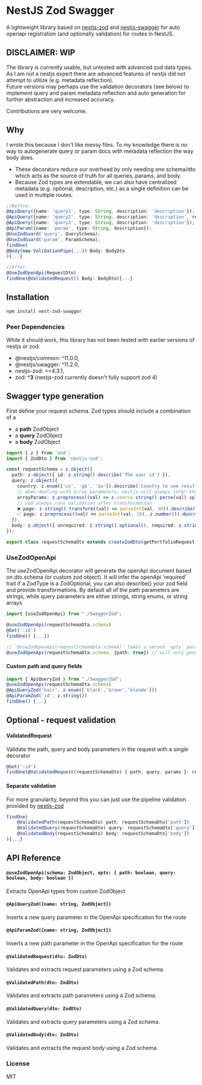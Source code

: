 # NestJS Zod Swagger

A lightweight library based on [nestjs-zod](https://www.npmjs.com/package/nestjs-zod) and [nestjs-swagger](https://www.npmjs.com/package/@nestjs/swagger) for auto openapi registration (and optionally validation) for routes in NestJS.

## DISCLAIMER: WIP
The library is currently usable, but untested with advanced zod data types. As I am not a nestjs expert there are advanced features of 
nestjs did not attempt to utilize (e.g. metadata reflection).  
Future versions may perhaps use the validation decorators
(see below) to implement query and param metadata reflection and auto generation for further abstraction and increased accuracy.

Contributions are very welcome.

## Why
I wrote this because I don't like messy files. To my knowledge there is no way to autogenerate query or param docs with 
metadata reflection the way body does.  
- These decorators reduce our overhead by only needing one schema/dto which acts as the source of truth for all queries, params, and body.
- Because Zod types are extendable, we can also have centralized metadata (e.g. optional, description, etc.) as a single definition can be used in multiple routes.

```typescript
//Before:
@ApiQuery({name: 'query1', type: String, description: 'description'});
@ApiQuery({name: 'query2', type: String, description: 'description', required: true});
@ApiQuery({name: 'query3', type: String, description: 'description'});
@ApiParam({name: 'param', type: String, description});
@UseZodGuard('query', QuerySchema);
@UseZodGuard('param', ParamSchema);
findOne(
@Body(new ValidationPipe(...)) Body: BodyDto
){...}

//After:
@UseZodOpenApi(RequestDto)
findOne(@ValidatedRequest() Body: BodyDto){...}
```


## Installation

```bash
npm install nest-zod-swagger
```

### Peer Dependencies
While it should work, this library has not been tested with earlier versions of nestjs or zod.
- @nestjs/common: ^11.0.0,
- @nestjs/swagger: ^11.2.0,
- nestjs-zod: >=4.3.1,
- zod: **^3** (nestjs-zod currently doesn't fully support zod 4)


## Swagger type generation
First define your request schema. Zod types should include a combination of a
- a **path** ZodObject
- a **query** ZodObject
- a **body** ZodObject

```typescript
import { z } from 'zod';
import { ZodDto } from 'nestjs-zod';

const requestSchema = z.object({
  path: z.object({ id: z.string().describe('The user id') }),
  query: z.object({
    country: z.enum(['us', 'gb', 'au']).describe('Country to see results for'),
    // when dealing with array parameters, nestjs will always infer the parameter as a string. Thus we need to coerce it into an array
    arrayParams: z.preprocess((val) => z.coerce.string().parse(val).split(','), z.enum(operation_types).array()).optional()
    // zod always runs validation after transformation
    ❌ page: z.string().transform((val) => parseInt(val, 10)).describe('Page number for pagination'),
    ✅ page: z.preprocess((val) => parseInt(val, 10), z.number()).describe('Page number for pagination'),
  }),
  body: z.object({ unrequired: z.string().optional(), required: z.string() }),
});

export class requestSchemaDto extends createZodDto(getPortfolioRequest) {}
```

### UseZodOpenApi
The useZodOpenApi decorator will generate the openApi document based on dto.schema (or custom zod object). It will infer
the openApi 'required' trait if a ZodType is a ZodOptional, you can also describe() your zod field and provide transformations.
By default all of the path parameters are strings, while query parameters are either strings, string enums, or string arrays

```typescript
import {useZodOpenApi} from "./SwaggerZod";

@useZodOpenApi(requestSchemaDta.schema)
@Get(':id')
findOne() {...})

// `@useZodOpenApi(requestSchemaDta.schema)` takes a second `opts` parameter that can be used to discrimiate what should be included by swagger.
@useZodOpenApi(requestSchemaDta.schema, {path: true}) // will only generate path params in swagger
```

#### Custom path and query fields

  ```typescript
import { ApiQueryZod } from "./SwaggerZod";
@useZodOpenApi(requestSchemaDta.schema)
@ApiQueryZod('hair', z.enum(['black','brown','blonde']))
@ApiParamZod('id', z.string())
findOne() {...}
```

## Optional - request validation

#### ValidatedRequest
Validate the path, query and body parameters in the request with a single decorator
```typescript
@Get(':id')
findOne(@ValidatedRequest(requestSchemaDto) { path, query, params }: requestSchemaDto) {...}
```

#### Separate validation
For more granularity, beyond this you can just use the pipeline validation provided by [nestjs-zod](https://www.npmjs.com/package/nestjs-zod)
```typescript
findOne(
    @ValidatedPath(requestSchemaDto) path: requestSchemaDto['path']) 
    @ValidatedQuery(requestSchemaDto) query: requestSchemaDto['query']) 
    @ValidatedBody(requestSchemaDto) body: requestSchemaDto['body'])
){...}
```

## API Reference

#### `@useZodOpenApi(schema: ZodObject, opts: { path: boolean, query: boolean, body: boolean })`
Extracts OpenApi types from custom ZodObject

#### `@ApiQueryZod({name: string, ZodObject})`
Inserts a new query parameter in the OpenApi specification for the route

#### `@ApiParamZod({name: string, ZodObject})`
Inserts a new path parameter in the OpenApi specification for the route

#### `@ValidatedRequest(dto: ZodDto)`
Validates and extracts request parameters using a Zod schema.

#### `@ValidatedPath(dto: ZodDto)`
Validates and extracts path parameters using a Zod schema.

#### `@ValidatedQuery(dto: ZodDto)`
Validates and extracts query parameters using a Zod schema.

#### `@ValidatedBody(dto: ZodDto)`
Validates and extracts the request body using a Zod schema.

### License

MIT
